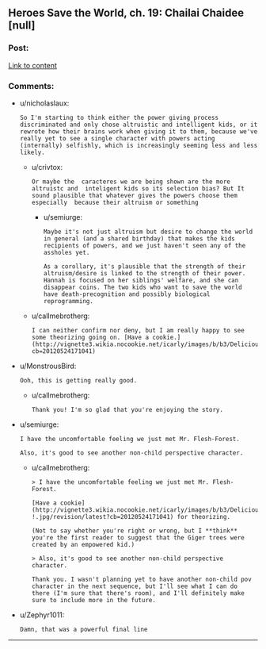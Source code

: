 ## Heroes Save the World, ch. 19: Chailai Chaidee [null]

### Post:

[Link to content](https://heroessavetheworld.wordpress.com/2016/11/11/not-too-small-ch-6-chailai-chaidee-null/)

### Comments:

- u/nicholaslaux:
  ```
  So I'm starting to think either the power giving process discriminated and only chose altruistic and intelligent kids, or it rewrote how their brains work when giving it to them, because we've really yet to see a single character with powers acting (internally) selfishly, which is increasingly seeming less and less likely.
  ```

  - u/crivtox:
    ```
    Or maybe the  caracteres we are being shown are the more  altruistc and  inteligent kids so its selection bias? But It sound plausible that whatever gives the powers choose them especially  because their altruism or something
    ```

    - u/semiurge:
      ```
      Maybe it's not just altruism but desire to change the world in general (and a shared birthday) that makes the kids recipients of powers, and we just haven't seen any of the assholes yet.

      As a corollary, it's plausible that the strength of their altruism/desire is linked to the strength of their power. Hannah is focused on her siblings' welfare, and she can disappear coins. The two kids who want to save the world have death-precognition and possibly biological reprogramming.
      ```

  - u/callmebrotherg:
    ```
    I can neither confirm nor deny, but I am really happy to see some theorizing going on. [Have a cookie.](http://vignette3.wikia.nocookie.net/icarly/images/b/b3/Delicious_cookie!.jpg/revision/latest?cb=20120524171041)
    ```

- u/MonstrousBird:
  ```
  Ooh, this is getting really good.
  ```

  - u/callmebrotherg:
    ```
    Thank you! I'm so glad that you're enjoying the story.
    ```

- u/semiurge:
  ```
  I have the uncomfortable feeling we just met Mr. Flesh-Forest.

  Also, it's good to see another non-child perspective character.
  ```

  - u/callmebrotherg:
    ```
    > I have the uncomfortable feeling we just met Mr. Flesh-Forest.

    [Have a cookie](http://vignette3.wikia.nocookie.net/icarly/images/b/b3/Delicious_cookie
    !.jpg/revision/latest?cb=20120524171041) for theorizing. 

    (Not to say whether you're right or wrong, but I **think** you're the first reader to suggest that the Giger trees were created by an empowered kid.)

    > Also, it's good to see another non-child perspective character.

    Thank you. I wasn't planning yet to have another non-child pov character in the next sequence, but I'll see what I can do there (I'm sure that there's room), and I'll definitely make sure to include more in the future.
    ```

- u/Zephyr1011:
  ```
  Damn, that was a powerful final line
  ```

---

